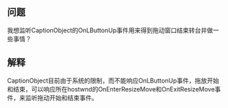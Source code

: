 ## 问题
我想监听CaptionObject的OnLButtonUp事件用来得到拖动窗口结束转台并做一些事情？

## 解释
CaptionObject目前由于系统的限制，而不能响应OnLButtonUp事件，拖放开始和结束，可以响应所在hostwnd的OnEnterResizeMove和OnExitResizeMove事件，来监听拖动开始和结束事件。